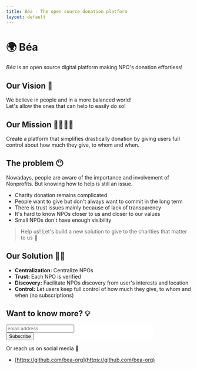 ```yaml
---
title: Béa - The open source donation platform
layout: default
---
```


# 🌍 Béa

*Béa* is an open source digital platform making NPO's donation effortless!

## Our Vision 👀

We believe in people and in a more balanced world!\
Let's allow the ones that can help to easily do so!

## Our Mission 👩‍🚀👨‍🚀

Create a platform that simplifies drastically donation by giving users full control about how much they give, to whom and when.

## The problem 😶

Nowadays, people are aware of the importance and involvement of Nonprofits. But knowing how to help is still an issue. 

- Charity donation remains complicated
- People want to give but don't always want to commit in the long term
- There is trust issues mainly because of lack of transparency
- It's hard to know NPOs closer to us and closer to our values
- Small NPOs don't have enough visibility

> Help us! Let's build a new solution to give to the charities that matter to us 🙌

## Our Solution 🚀✨

- **Centralization:** Centralize NPOs
- **Trust:** Each NPO is verified
- **Discovery:** Facilitate NPOs discovery from user's interests and location
- **Control:** Let users keep full control of how much they give, to whom and when (no subscriptions)

## Want to know more? 💡

<!-- Begin Mailchimp Signup Form --> <link href="//cdn-images.mailchimp.com/embedcode/slim-10_7.css" rel="stylesheet" type="text/css"> <style type="text/css"> #mc_embed_signup{background:#fff; clear:left; font:14px Helvetica,Arial,sans-serif;  width:400px; max-width:100%} /* Add your own Mailchimp form style overrides in your site stylesheet or in this style block. We recommend moving this block and the preceding CSS link to the HEAD of your HTML file. */ </style> <div id="mc_embed_signup"> <form action="https://gives.us8.list-manage.com/subscribe/post?u=9478a676a23e73e9922afc992&amp;id=9e77fea305" method="post" id="mc-embedded-subscribe-form" name="mc-embedded-subscribe-form" class="validate" target="_blank" novalidate> <div id="mc_embed_signup_scroll"> <input type="email" value="" name="EMAIL" class="email" id="mce-EMAIL" placeholder="email address" required> <!-- real people should not fill this in and expect good things - do not remove this or risk form bot signups--> <div style="position: absolute; left: -5000px;" aria-hidden="true"><input type="text" name="b_9478a676a23e73e9922afc992_9e77fea305" tabindex="-1" value=""></div> <div class="clear"><input type="submit" value="Subscribe" name="subscribe" id="mc-embedded-subscribe" class="button"></div> </div> </form> </div> <!--End mc_embed_signup-->

Or reach us on social media 💖
- [https://github.com/bea-org](https://github.com/bea-org)